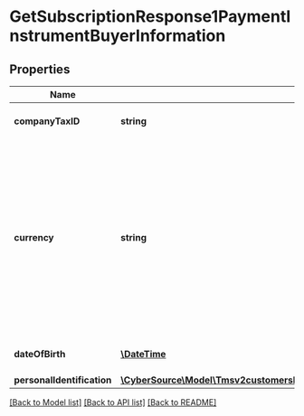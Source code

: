 # GetSubscriptionResponse1PaymentInstrumentBuyerInformation

## Properties
Name | Type | Description | Notes
------------ | ------------- | ------------- | -------------
**companyTaxID** | **string** | Company&#39;s tax identifier. This is only used for eCheck service. | [optional] 
**currency** | **string** | Currency used for the order. Use the three-character I[ISO Standard Currency Codes.](http://apps.cybersource.com/library/documentation/sbc/quickref/currencies.pdf)  For an authorization reversal (&#x60;reversalInformation&#x60;) or a capture (&#x60;processingOptions.capture&#x60; is set to &#x60;true&#x60;), you must use the same currency that you used in your payment authorization request.  #### DCC for First Data Your local currency. For details, see the &#x60;currency&#x60; field description in [Dynamic Currency Conversion For First Data Using the SCMP API](http://apps.cybersource.com/library/documentation/dev_guides/DCC_FirstData_SCMP/DCC_FirstData_SCMP_API.pdf). | [optional] 
**dateOfBirth** | [**\DateTime**](\DateTime.md) | Date of birth of the customer. Format: YYYY-MM-DD | [optional] 
**personalIdentification** | [**\CyberSource\Model\Tmsv2customersEmbeddedDefaultPaymentInstrumentBuyerInformationPersonalIdentification[]**](Tmsv2customersEmbeddedDefaultPaymentInstrumentBuyerInformationPersonalIdentification.md) |  | [optional] 

[[Back to Model list]](../README.md#documentation-for-models) [[Back to API list]](../README.md#documentation-for-api-endpoints) [[Back to README]](../README.md)


